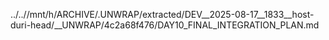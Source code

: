 ../..//mnt/h/ARCHIVE/.UNWRAP/extracted/DEV__2025-08-17__1833__host-duri-head/__UNWRAP/4c2a68f476/DAY10_FINAL_INTEGRATION_PLAN.md